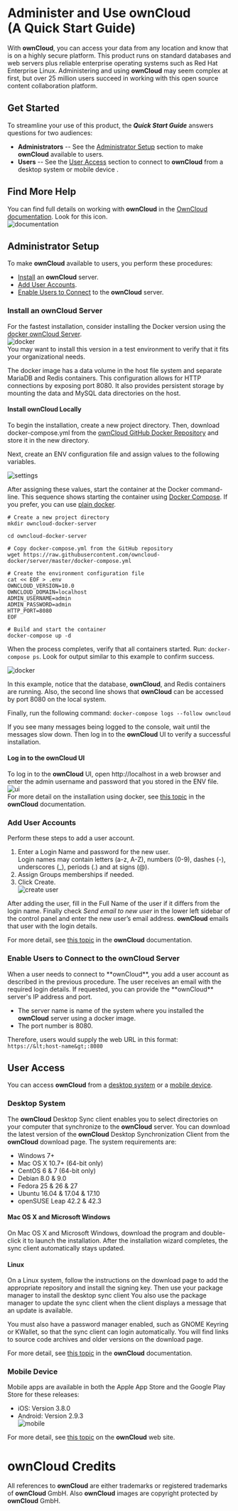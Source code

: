 #  Administer and Use **ownCloud**<br>(A Quick Start Guide) #

With **ownCloud**, you can access your data from any location and know that is on a highly secure platform. This product runs on standard databases and web servers plus reliable enterprise operating systems such as Red Hat Enterprise Linux. Administering and using **ownCloud** may seem complex at first, but over 25 million users succeed in working with this open source content collaboration platform. 

## Get Started ##  
To streamline your use of this product, the ***Quick Start Guide*** answers questions for two audiences:  

- **Administrators** -- See the <a href="#admin">Administrator Setup</a> section to make **ownCloud** available to users.  
- **Users** -- See the <a href="#user">User Access</a> section to connect to **ownCloud** from a desktop system or mobile device .

## Find More Help ##
You can find full details on working with **ownCloud** in the [OwnCloud documentation](https://owncloud.org/help/). Look for this icon.  
![documentation](Graphics\docs.JPG)

<h2 id="admin">Administrator Setup</h2>

To make **ownCloud** available to users, you perform these procedures:
- <a href="#install">Install</a> an **ownCloud** server.  
- <a href="#account">Add User Accounts</a>.
- <a href="#connect">Enable Users to Connect</a> to the **ownCloud** server.  

<h3 id="install">Install an ownCloud Server</h3>

For the fastest installation, consider installing the Docker version using the [docker ownCloud Server](https://hub.docker.com/r/owncloud/server/).  
![docker](Graphics\docker-image.jpg)  
You may want to install this version in a test environment to verify that it fits your organizational needs.  

The docker image has a data volume in the host file system and separate MariaDB and Redis containers. This configuration allows for HTTP connections by exposing port 8080. It also provides persistent storage by mounting the data and MySQL data directories on the host.

#### Install ownCloud Locally ####
To begin the installation, create a new project directory. Then, download docker-compose.yml from the [ownCloud GitHub Docker Repository](https://github.com/owncloud-docker/server)
 and store it in the new directory.  


Next, create an ENV configuration file and assign values to the following variables.
  
![settings](Graphics\settings.jpg)

After assigning these values, start the container at the Docker command-line. This sequence shows starting the container using [Docker Compose](https://github.com/owncloud-docker/server).  If you prefer, you can use [plain docker](https://github.com/owncloud-docker/server#launch-with-plain-docker).

    # Create a new project directory
    mkdir owncloud-docker-server
    
    cd owncloud-docker-server
    
    # Copy docker-compose.yml from the GitHub repository
    wget https://raw.githubusercontent.com/owncloud-docker/server/master/docker-compose.yml
    
    # Create the environment configuration file
    cat << EOF > .env
    OWNCLOUD_VERSION=10.0
    OWNCLOUD_DOMAIN=localhost
    ADMIN_USERNAME=admin
    ADMIN_PASSWORD=admin
    HTTP_PORT=8080
    EOF
    
    # Build and start the container
    docker-compose up -d

When the process completes, verify that all containers started.  Run: `docker-compose ps`. Look for output similar to this example to confirm success. 

![docker](Graphics\docker-out.jpg)

In this example, notice that the database, **ownCloud**, and Redis containers are running. Also, the second line shows that **ownCloud** can be accessed by port 8080 on the local system.

Finally, run the following command:  `docker-compose logs --follow owncloud`  

If you see many messages being logged to the console, wait until the messages slow down. Then log in to the **ownCloud** UI to verify a successful installation.

#### Log in to the ownCloud UI  ####
To log in to the **ownCloud** UI, open http://localhost in a web browser and enter the admin username and password that you stored in the ENV file.  
![ui](Graphics\ui.jpg)  
For more detail on the installation using docker, see [this topic](https://doc.owncloud.org/server/10.0/admin_manual/installation/docker/index.html?highlight=docker) in the **ownCloud** documentation.

<h3 id="account">Add User Accounts</h3>  
Perform these steps to add a user account.  

1. Enter a Login Name and password for the new user.   
Login names may contain letters (a-z, A-Z), numbers (0-9), dashes (-), underscores (_), periods (.) and at signs (@).
1. Assign Groups memberships if needed.
1. Click Create.  
![create user](Graphics\create-user.jpg)

After adding the user, fill in the Full Name of the user if it differs from the login name. Finally check *Send email to new user* in the lower left sidebar of the control panel and enter the new user’s email address. **ownCloud** emails that user with the login details. 

For more detail, see [this topic](https://doc.owncloud.org/server/10.0/admin_manual/configuration/user/user_configuration.html#creating-a-new-user) in the **ownCloud** documentation.

<h3 id="connect">Enable Users to Connect to the ownCloud Server</h3>  
When a user needs to connect to **ownCloud**, you add a user account as described in the previous procedure. The user receives an email with the required login details. If requested, you can provide the **ownCloud** server's IP address and port. 

- The server name is name of the system where you installed the **ownCloud** server using a docker image.  
-  The port number is 8080.

Therefore, users would supply the web URL in this format: `https://&lt;host-name&gt;:8080`

<h2 id="user">User Access</h2>  

You can access **ownCloud** from a <a href="#desktop">desktop system</a> or a <a href="#mobile">mobile device</a>.

<h3 id="desktop">Desktop System</h3>

The **ownCloud** Desktop Sync client enables you to select directories on your computer that synchronize to the **ownCloud** server. You can download the latest version of the **ownCloud** Desktop Synchronization Client from the **ownCloud** download page. The system requirements are:  
- Windows 7+
- Mac OS X 10.7+ (64-bit only)
- CentOS 6 & 7 (64-bit only)
- Debian 8.0 & 9.0
- Fedora 25 & 26 & 27
- Ubuntu 16.04 & 17.04 & 17.10
- openSUSE Leap 42.2 & 42.3


<h4>Mac OS X and Microsoft Windows</h4>

On Mac OS X and Microsoft Windows, download the program and double-click it to launch the installation. After the installation wizard completes, the sync client automatically stays updated.

<h4>Linux</h4>
On a Linux system, follow the instructions on the download page to add the appropriate repository and install the signing key. Then use your package manager to install the desktop sync client   You also use the package manager to update the sync client when the client displays a message that an update is available.

You must also have a password manager enabled, such as GNOME Keyring or KWallet, so that the sync client can login automatically. You will find links to source code archives and older versions on the download page.

For more detail, see [this topic](https://doc.owncloud.org/desktop/2.5/introduction.html) in the **ownCloud** documentation.
<h3 id="mobile">Mobile Device</h3>

Mobile apps are available in both the Apple App Store and the Google Play Store for these releases:

- iOS: Version 3.8.0
- Android: Version 2.9.3  
![mobile](Graphics\mobile-device.JPG)  

For more detail, see [this topic](https://owncloud.org/download/#owncloud-mobile-apps) on the **ownCloud** web site.
# ownCloud Credits #
All references to **ownCloud** are either trademarks or registered trademarks of **ownCloud** GmbH. Also **ownCloud** images are copyright protected by **ownCloud** GmbH.